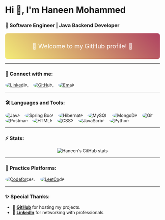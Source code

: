 # Hi 👋, I'm Haneen Mohammed

### 🚀 Software Engineer | Java Backend Developer

<div style="background: linear-gradient(45deg, #f3ec78, #af4261); padding: 10px; border-radius: 8px;">
  <p style="font-size: 20px; color: white; text-align: center;">
    🌟 Welcome to my GitHub profile! 🌟
  </p>
</div>

---

### 💬 **Connect with me:**

<p align="left">
  <a href="https://linkedin.com/in/haneenmohamed" target="_blank">
    <img align="center" src="https://img.shields.io/badge/-Haneen%20Mohammed-blue?style=flat-round&logo=linkedin&logoColor=white" alt="LinkedIn" style="border-radius: 50%;"/>
  </a>&nbsp;&nbsp;&nbsp;
  <a href="https://github.com/Ho0nn" target="_blank">
    <img align="center" src="https://img.shields.io/badge/GitHub-Ho0nn-black?style=flat-round&logo=github&logoColor=white" alt="GitHub" style="border-radius: 50%;"/>
  </a>&nbsp;&nbsp;&nbsp;
  <a href="mailto:haneen.m.elfeky@gmail.com" target="_blank">
    <img align="center" src="https://img.shields.io/badge/Email-haneen.m.elfeky@gmail.com-red?style=flat-round&logo=gmail&logoColor=white" alt="Email" style="border-radius: 50%;"/>
  </a>
</p>

---

### 🛠️ **Languages and Tools:**

<p align="left">
  <img src="https://img.shields.io/badge/Java-ED8B00?style=flat-round&logo=java&logoColor=white" alt="Java" style="border-radius: 50%;"/>&nbsp;&nbsp;&nbsp;
  <img src="https://img.shields.io/badge/Spring_Boot-6DB33F?style=flat-round&logo=spring&logoColor=white" alt="Spring Boot" style="border-radius: 50%;"/>&nbsp;&nbsp;&nbsp;
  <img src="https://img.shields.io/badge/Hibernate-59666C?style=flat-round&logo=hibernate&logoColor=white" alt="Hibernate" style="border-radius: 50%;"/>&nbsp;&nbsp;&nbsp;
  <img src="https://img.shields.io/badge/MySQL-4479A1?style=flat-round&logo=mysql&logoColor=white" alt="MySQL" style="border-radius: 50%;"/>&nbsp;&nbsp;&nbsp;
  <img src="https://img.shields.io/badge/MongoDB-4EA94B?style=flat-round&logo=mongodb&logoColor=white" alt="MongoDB" style="border-radius: 50%;"/>&nbsp;&nbsp;&nbsp;
  <img src="https://img.shields.io/badge/Git-F05032?style=flat-round&logo=git&logoColor=white" alt="Git" style="border-radius: 50%;"/>&nbsp;&nbsp;&nbsp;
  <img src="https://img.shields.io/badge/Postman-FF6C37?style=flat-round&logo=postman&logoColor=white" alt="Postman" style="border-radius: 50%;"/>&nbsp;&nbsp;&nbsp;
  <img src="https://img.shields.io/badge/HTML5-E34F26?style=flat-round&logo=html5&logoColor=white" alt="HTML5" style="border-radius: 50%;"/>&nbsp;&nbsp;&nbsp;
  <img src="https://img.shields.io/badge/CSS3-1572B6?style=flat-round&logo=css3&logoColor=white" alt="CSS3" style="border-radius: 50%;"/>&nbsp;&nbsp;&nbsp;
  <img src="https://img.shields.io/badge/JavaScript-F7DF1E?style=flat-round&logo=javascript&logoColor=black" alt="JavaScript" style="border-radius: 50%;"/>&nbsp;&nbsp;&nbsp;
  <img src="https://img.shields.io/badge/Python-3776AB?style=flat-round&logo=python&logoColor=white" alt="Python" style="border-radius: 50%;"/>
</p>

---

### ⚡ **Stats:**

<p align="center">
  <img src="https://github-readme-stats.vercel.app/api?username=Ho0nn&show_icons=true&theme=radical" alt="Haneen's GitHub stats"/>
</p>

---

### 🧩 **Practice Platforms:**

<p align="left">
  <a href="https://codeforces.com/profile/your-profile" target="_blank">
    <img align="center" src="https://img.shields.io/badge/Codeforces-003C71?style=flat-round&logo=codeforces&logoColor=white" alt="Codeforces" style="border-radius: 50%;"/>
  </a>&nbsp;&nbsp;&nbsp;
  <a href="https://leetcode.com/your-username" target="_blank">
    <img align="center" src="https://img.shields.io/badge/LeetCode-FFA116?style=flat-round&logo=leetcode&logoColor=black" alt="LeetCode" style="border-radius: 50%;"/>
  </a>
</p>

---

### ✨ **Special Thanks:**

- 🌟 [**GitHub**](https://github.com/) for hosting my projects.
- 🌟 [**LinkedIn**](https://linkedin.com/) for networking with professionals.
